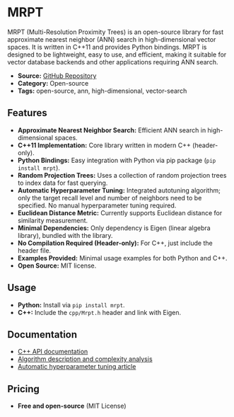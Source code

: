 # MRPT

MRPT (Multi-Resolution Proximity Trees) is an open-source library for fast approximate nearest neighbor (ANN) search in high-dimensional vector spaces. It is written in C++11 and provides Python bindings. MRPT is designed to be lightweight, easy to use, and efficient, making it suitable for vector database backends and other applications requiring ANN search.

- **Source:** [GitHub Repository](https://github.com/vioshyvo/mrpt)
- **Category:** Open-source
- **Tags:** open-source, ann, high-dimensional, vector-search

## Features
- **Approximate Nearest Neighbor Search:** Efficient ANN search in high-dimensional spaces.
- **C++11 Implementation:** Core library written in modern C++ (header-only).
- **Python Bindings:** Easy integration with Python via pip package (`pip install mrpt`).
- **Random Projection Trees:** Uses a collection of random projection trees to index data for fast querying.
- **Automatic Hyperparameter Tuning:** Integrated autotuning algorithm; only the target recall level and number of neighbors need to be specified. No manual hyperparameter tuning required.
- **Euclidean Distance Metric:** Currently supports Euclidean distance for similarity measurement.
- **Minimal Dependencies:** Only dependency is Eigen (linear algebra library), bundled with the library.
- **No Compilation Required (Header-only):** For C++, just include the header file.
- **Examples Provided:** Minimal usage examples for both Python and C++.
- **Open Source:** MIT license.

## Usage
- **Python:** Install via `pip install mrpt`.
- **C++:** Include the `cpp/Mrpt.h` header and link with Eigen.

## Documentation
- [C++ API documentation](http://vioshyvo.github.io/mrpt/html/index.html)
- [Algorithm description and complexity analysis](https://www.cs.helsinki.fi/u/ttonteri/pub/bigdata2016.pdf)
- [Automatic hyperparameter tuning article](https://arxiv.org/abs/1812.07484)

## Pricing
- **Free and open-source** (MIT License)
